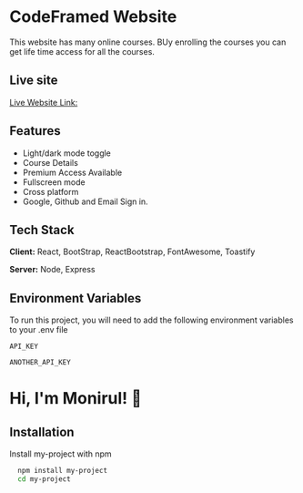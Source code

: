 
# CodeFramed Website

This website has many online courses. BUy enrolling the courses you can get life time access for all the courses.


## Live site 

[Live Website Link: ](https://linktodocumentation)


## Features

- Light/dark mode toggle
- Course Details 
- Premium Access Available
- Fullscreen mode
- Cross platform
- Google, Github and Email Sign in.


## Tech Stack

**Client:** React, BootStrap, ReactBootstrap, FontAwesome, Toastify

**Server:** Node, Express


## Environment Variables

To run this project, you will need to add the following environment variables to your .env file

`API_KEY`

`ANOTHER_API_KEY`


# Hi, I'm Monirul! 👋


## Installation

Install my-project with npm

```bash
  npm install my-project
  cd my-project
```
    